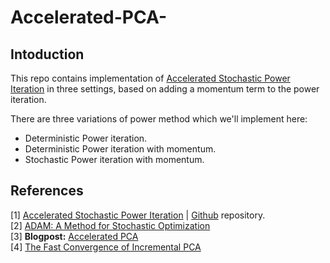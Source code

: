 # Accelerated-PCA-

## Intoduction
This repo contains implementation of [Accelerated Stochastic Power Iteration](https://arxiv.org/pdf/1707.02670.pdf) in three settings, based on adding a momentum term to the power iteration.

There are three variations of power method which we'll implement here:
* Deterministic Power iteration.
* Deterministic Power iteration with momentum.
* Stochastic Power iteration with momentum.

## References
[1] [Accelerated Stochastic Power Iteration](https://arxiv.org/pdf/1707.02670.pdf) | [Github](https://github.com/HazyResearch/Accelerated-PCA) repository. \
[2] [ADAM: A Method for Stochastic Optimization](https://arxiv.org/pdf/1412.6980.pdf) \
[3]  __Blogpost:__ [Accelerated PCA](https://dawn.cs.stanford.edu/2017/08/29/accelerated-pca/) \
[4] [The Fast Convergence of Incremental PCA](https://arxiv.org/pdf/1501.03796.pdf)
